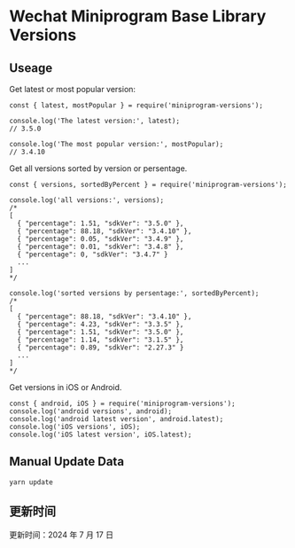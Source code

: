 
# Wechat Miniprogram Base Library Versions

## Useage

Get latest or most popular version:

```;
const { latest, mostPopular } = require('miniprogram-versions');

console.log('The latest version:', latest);
// 3.5.0

console.log('The most popular version:', mostPopular);
// 3.4.10

```

Get all versions sorted by version or persentage.

```
const { versions, sortedByPercent } = require('miniprogram-versions');

console.log('all versions:', versions);
/*
[
  { "percentage": 1.51, "sdkVer": "3.5.0" },
  { "percentage": 88.18, "sdkVer": "3.4.10" },
  { "percentage": 0.05, "sdkVer": "3.4.9" },
  { "percentage": 0.01, "sdkVer": "3.4.8" },
  { "percentage": 0, "sdkVer": "3.4.7" }
  ...
]
*/

console.log('sorted versions by persentage:', sortedByPercent);
/*
[
  { "percentage": 88.18, "sdkVer": "3.4.10" },
  { "percentage": 4.23, "sdkVer": "3.3.5" },
  { "percentage": 1.51, "sdkVer": "3.5.0" },
  { "percentage": 1.14, "sdkVer": "3.1.5" },
  { "percentage": 0.89, "sdkVer": "2.27.3" }
  ...
]
*/
```

Get versions in iOS or Android.

```
const { android, iOS } = require('miniprogram-versions');
console.log('android versions', android);
console.log('android latest version', android.latest);
console.log('iOS versions', iOS);
console.log('iOS latest version', iOS.latest);
```

## Manual Update Data

```
yarn update
```

## 更新时间

更新时间：2024 年 7 月 17 日
